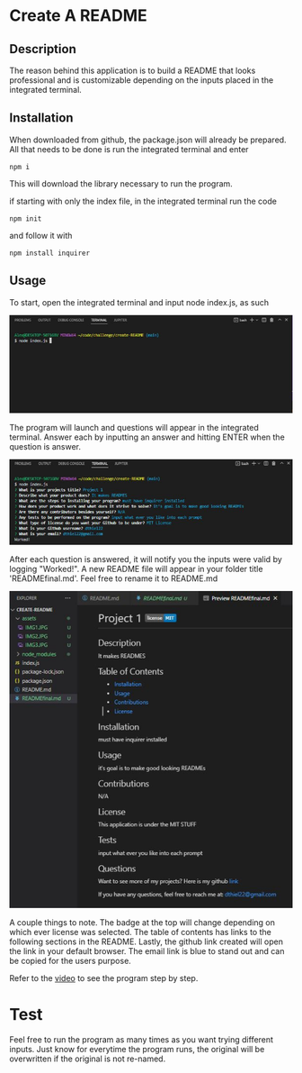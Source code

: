 # Create A README

## Description

The reason behind this application is to build a README that looks professional and is customizable depending on the inputs placed in the integrated terminal.

## Installation

When downloaded from github, the package.json will already be prepared. All that needs to be done is run the integrated terminal and enter
```
npm i
```
This will download the library necessary to run the program.

if starting with only the index file, in the integrated terminal run the code
```
npm init
```
and follow it with
```
npm install inquirer
```

## Usage

To start, open the integrated terminal and input node index.js, as such

![image showing the obve description](assets/IMG1.JPG)

The program will launch and questions will appear in the integrated terminal. Answer each by inputting an answer and hitting ENTER when the question is answer.

![image showing the obve description](assets/IMG3.JPG)

After each question is answered, it will notify you the inputs were valid by logging "Worked!". A new README file will appear in your folder title 'READMEfinal.md'. Feel free to rename it to README.md

![image showing the obve description](assets/IMG4.JPG)

A couple things to note. The badge at the top will change depending on which ever license was selected. The table of contents has links to the following sections in the README. Lastly, the github link created will open the link in your default browser. The email link is blue to stand out and can be copied for the users purpose.

Refer to the [video](https://drive.google.com/file/d/1WBEpy6om2scaJ_o2zyBjtP13HMWln6jx/view) to see the program step by step.

# Test

Feel free to run the program as many times as you want trying different inputs. Just know for everytime the program runs, the original will be overwritten if the original is not re-named.